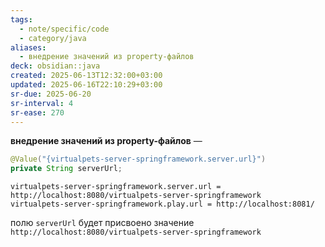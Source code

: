 ```yaml
---
tags:
  - note/specific/code
  - category/java
aliases:
  - внедрение значений из property-файлов
deck: obsidian::java
created: 2025-06-13T12:32:00+03:00
updated: 2025-06-16T22:10:29+03:00
sr-due: 2025-06-20
sr-interval: 4
sr-ease: 270
---
```


**внедрение значений из property-файлов**
—
```java
@Value("{virtualpets-server-springframework.server.url}")
private String serverUrl;
```
```properties application_dev.properties
virtualpets-server-springframework.server.url = http://localhost:8080/virtualpets-server-springframework
virtualpets-server-springframework.play.url = http://localhost:8081/
```

полю `serverUrl` будет присвоено значение `http://localhost:8080/virtualpets-server-springframework`
